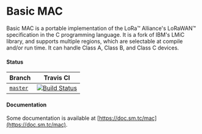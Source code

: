# Basic MAC

Basic MAC is a portable implementation of the LoRa™ Alliance's LoRaWAN™
specification in the C programming language. It is a fork of IBM's LMiC
library, and supports multiple regions, which are selectable at compile and/or
run time. It can handle Class A, Class B, and Class C devices.

#### Status
Branch | Travis CI
-------|----------
[`master`](https://github.com/mkuyper/basicmac/tree/master) | [![Build Status](https://travis-ci.com/mkuyper/basicmac.svg?branch=master)](https://travis-ci.com/mkuyper/basicmac)

#### Documentation

Some documentation is available at
[https://doc.sm.tc/mac](https://doc.sm.tc/mac).
